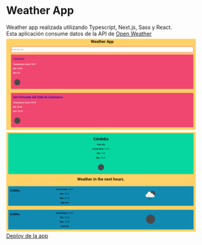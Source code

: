 # Weather App
Weather app realizada utilizando Typescript, Next.js, Sass y React. <br>
Esta aplicación consume datos de la API de [Open Weather](https://openweathermap.org/api) <br>
![Weather App](home.png) <br>
![City-detail](city.png) <br>
[Deploy de la app](https://weather-app-agustinrobledo.vercel.app)
